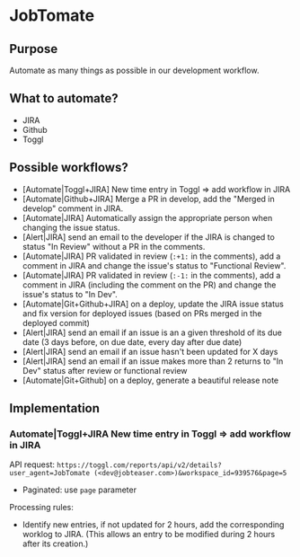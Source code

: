 # JobTomate

## Purpose

Automate as many things as possible in our development workflow.

## What to automate?

- JIRA
- Github
- Toggl

## Possible workflows?

- [Automate|Toggl+JIRA] New time entry in Toggl => add workflow in JIRA
- [Automate|Github+JIRA] Merge a PR in develop, add the "Merged in develop" comment in JIRA.
- [Automate|JIRA] Automatically assign the appropriate person when changing the issue status.
- [Alert|JIRA] send an email to the developer if the JIRA is changed to status "In Review" without a PR in the comments.
- [Automate|JIRA] PR validated in review (`:+1:` in the comments), add a comment in JIRA and change the issue's status to "Functional Review".
- [Automate|JIRA] PR validated in review (`:-1:` in the comments), add a comment in JIRA (including the comment on the PR) and change the issue's status to "In Dev".
- [Automate|Git+Github+JIRA] on a deploy, update the JIRA issue status and fix version for deployed issues (based on PRs merged in the deployed commit)
- [Alert|JIRA] send an email if an issue is an a given threshold of its due date (3 days before, on due date, every day after due date)
- [Alert|JIRA] send an email if an issue hasn't been updated for X days
- [Alert|JIRA] send an email if an issue makes more than 2 returns to "In Dev" status after review or functional review
- [Automate|Git+Github] on a deploy, generate a beautiful release note


## Implementation

### Automate|Toggl+JIRA New time entry in Toggl => add workflow in JIRA

API request:
`https://toggl.com/reports/api/v2/details?user_agent=JobTomate (<dev@jobteaser.com>)&workspace_id=939576&page=5`

- Paginated: use `page` parameter

Processing rules:
- Identify new entries, if not updated for 2 hours, add the corresponding worklog to JIRA. (This allows an entry to be modified during 2 hours after its creation.)

